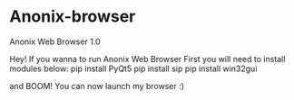 # Anonix-browser
Anonix Web Browser 1.0

Hey! If you wanna to run Anonix Web Browser First you will need to install modules below:
pip install PyQt5
pip install sip
pip install win32gui

and BOOM! You can now launch my browser :)
